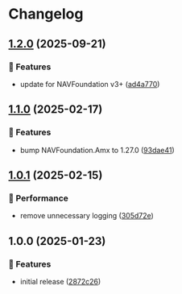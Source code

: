 # Changelog

## [1.2.0](https://github.com/Norgate-AV/NAVDatabase.Amx.EnovaDGX/compare/v1.1.0...v1.2.0) (2025-09-21)

### 🌟 Features

- update for NAVFoundation v3+ ([ad4a770](https://github.com/Norgate-AV/NAVDatabase.Amx.EnovaDGX/commit/ad4a7709fb038ef0083efd25bd1bb1a678bf98c4))

## [1.1.0](https://github.com/Norgate-AV/NAVDatabase.Amx.EnovaDGX/compare/v1.0.1...v1.1.0) (2025-02-17)

### 🌟 Features

- bump NAVFoundation.Amx to 1.27.0 ([93dae41](https://github.com/Norgate-AV/NAVDatabase.Amx.EnovaDGX/commit/93dae4104e1a9e5660cfc3a5164831fe1b8c77a6))

## [1.0.1](https://github.com/Norgate-AV/NAVDatabase.Amx.EnovaDGX/compare/v1.0.0...v1.0.1) (2025-02-15)

### 🚀 Performance

- remove unnecessary logging ([305d72e](https://github.com/Norgate-AV/NAVDatabase.Amx.EnovaDGX/commit/305d72e1d5f91a25e04d378e31025138ac0f2ce3))

## 1.0.0 (2025-01-23)

### 🌟 Features

- initial release ([2872c26](https://github.com/Norgate-AV/NAVDatabase.Amx.EnovaDGX/commit/2872c26aac3557c548d58dec8fe9f61768ff1660))
